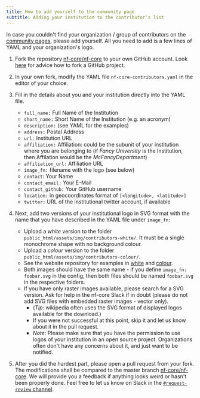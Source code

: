 ```yaml
---
title: How to add yourself to the community page
subtitle: Adding your institution to the contributor's list
---
```


In case you couldn't find your organization / group of contributors on the [community pages](https://nf-co.re/community), please add yourself. All you need to add is a few lines of YAML and your organization's logo.

1. Fork the repository [nf-core/nf-core](https://github.com/nf-core/nf-co.re) to your own GitHub account. Look [here](https://guides.github.com/activities/forking/) for advice how to fork a GitHub project.

2. In your own fork, modify the YAML file `nf-core-contributors.yaml` in the editor of your choice.

3. Fill in the details about you and your institution directly into the YAML file.

   - `full_name:` Full Name of the Institution
   - `short_name:` Short Name of the Institution (e.g. an acronym)
   - `description:` (see YAML for the examples)
   - `address:` Postal Address
   - `url:` Institution URL
   - `affiliation:` Affiliation: could be the subunit of your institution where you are belonging to (if _Fancy University_ is the Institution, then Affilation would be the _McFancyDepartment_)
   - `affiliation_url:` Affiliation URL
   - `image_fn:` filename with the logo (see below)
   - `contact`: Your Name
   - `contact_email:` Your E-Mail
   - `contact_github:` Your GitHub username
   - `location:` in geocoordinates format of `[<longitude>, <latitude>]`
   - `twitter:` URL of the institutional twitter account, if available

4. Next, add two versions of your institutional logo in SVG format with the name that you have described in the YAML file under `image_fn:`

   - Upload a _white_ version to the folder `public_html/assets/img/contributors-white/`. It must be a single monochrome shape with no background colour.
   - Upload a _colour_ version to the folder `public_html/assets/img/contributors-colour/`.
   - See the website repository for examples in [white](https://github.com/nf-core/nf-co.re/tree/master/public_html/assets/img/contributors-white) and [colour](https://github.com/nf-core/nf-co.re/tree/master/public_html/assets/img/contributors-colour).
   - Both images should have the same name - if you define `image_fn: foobar.svg` in the config, then both files should be named `foobar.svg` in the respective folders.
   - If you have only raster images available, please search for a SVG version. Ask for help in the nf-core Slack if in doubt (please do not add SVG files with embedded raster images - vector only).
     - (_Tip_: wikipedia often uses the SVG format of displayed logos available for the download.)
     - If you were not successful at this point, skip it and let us know about it in the pull request.
     - _Note:_ Please make sure that you have the permission to use logos of your institution in an open source project. Organizations often don't have any concerns about it, and just want to be notified.

5. After you did the hardest part, please open a pull request from your fork. The modifications shall be compared to the master branch [nf-core/nf-core](https://github.com/nf-core/nf-co.re). We will provide you a feedback if anything looks weird or hasn't been properly done. Feel free to let us know on Slack in the [`#request-review` channel](https://nfcore.slack.com/archives/CQY2U5QU9).
